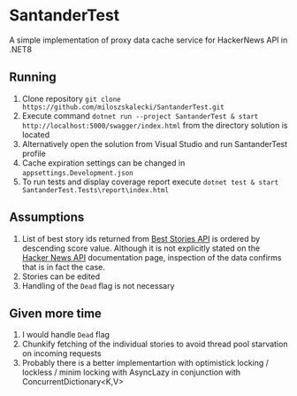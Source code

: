 # SantanderTest
A simple implementation of proxy data cache service for HackerNews API in .NET8

## Running
1. Clone repository `git clone https://github.com/miloszskalecki/SantanderTest.git`
2. Execute command `dotnet run --project SantanderTest & start http://localhost:5000/swagger/index.html` from the directory solution is located
3. Alternatively open the solution from Visual Studio and run SantanderTest profile
4. Cache expiration settings can be changed in `appsettings.Development.json`
5. To run tests and display coverage report execute `dotnet test & start SantanderTest.Tests\report\index.html`

## Assumptions
1. List of best story ids returned from [Best Stories API](https://hacker-news.firebaseio.com/v0/beststories.json) is ordered by descending score value. Although it is not explicitly stated on the [Hacker News API](https://github.com/HackerNews/API) documentation page, inspection of the data confirms that is in fact the case. 
2. Stories can be edited
3. Handling of the `Dead` flag is not necessary 

## Given more time
1. I would handle `Dead` flag
2. Chunkify fetching of the individual stories to avoid thread pool starvation on incoming requests
2. Probably there is a better implementartion with optimistick locking / lockless / minim locking with AsyncLazy<T> in conjunction with ConcurrentDictionary<K,V>